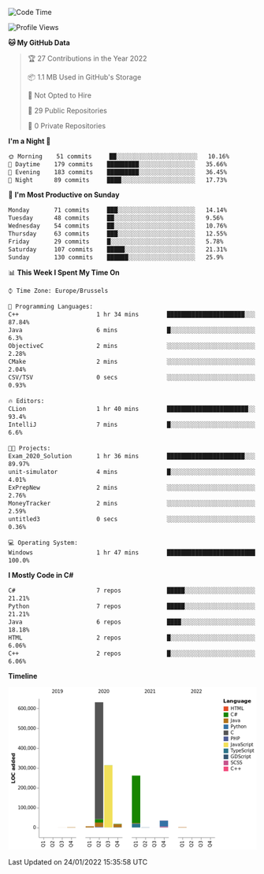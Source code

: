 <!--START_SECTION:waka-->
![Code Time](http://img.shields.io/badge/Code%20Time-129%20hrs%2050%20mins-blue)

![Profile Views](http://img.shields.io/badge/Profile%20Views-0-blue)

**🐱 My GitHub Data** 

> 🏆 27 Contributions in the Year 2022
 > 
> 📦 1.1 MB Used in GitHub's Storage 
 > 
> 🚫 Not Opted to Hire
 > 
> 📜 29 Public Repositories 
 > 
> 🔑 0 Private Repositories  
 > 
**I'm a Night 🦉** 

```text
🌞 Morning    51 commits     ██░░░░░░░░░░░░░░░░░░░░░░░   10.16% 
🌆 Daytime    179 commits    █████████░░░░░░░░░░░░░░░░   35.66% 
🌃 Evening    183 commits    █████████░░░░░░░░░░░░░░░░   36.45% 
🌙 Night      89 commits     ████░░░░░░░░░░░░░░░░░░░░░   17.73%

```
📅 **I'm Most Productive on Sunday** 

```text
Monday       71 commits     ███░░░░░░░░░░░░░░░░░░░░░░   14.14% 
Tuesday      48 commits     ██░░░░░░░░░░░░░░░░░░░░░░░   9.56% 
Wednesday    54 commits     ██░░░░░░░░░░░░░░░░░░░░░░░   10.76% 
Thursday     63 commits     ███░░░░░░░░░░░░░░░░░░░░░░   12.55% 
Friday       29 commits     █░░░░░░░░░░░░░░░░░░░░░░░░   5.78% 
Saturday     107 commits    █████░░░░░░░░░░░░░░░░░░░░   21.31% 
Sunday       130 commits    ██████░░░░░░░░░░░░░░░░░░░   25.9%

```


📊 **This Week I Spent My Time On** 

```text
⌚︎ Time Zone: Europe/Brussels

💬 Programming Languages: 
C++                      1 hr 34 mins        ██████████████████████░░░   87.84% 
Java                     6 mins              █░░░░░░░░░░░░░░░░░░░░░░░░   6.3% 
ObjectiveC               2 mins              ░░░░░░░░░░░░░░░░░░░░░░░░░   2.28% 
CMake                    2 mins              ░░░░░░░░░░░░░░░░░░░░░░░░░   2.04% 
CSV/TSV                  0 secs              ░░░░░░░░░░░░░░░░░░░░░░░░░   0.93%

🔥 Editors: 
CLion                    1 hr 40 mins        ███████████████████████░░   93.4% 
IntelliJ                 7 mins              █░░░░░░░░░░░░░░░░░░░░░░░░   6.6%

🐱‍💻 Projects: 
Exam_2020_Solution       1 hr 36 mins        ██████████████████████░░░   89.97% 
unit-simulator           4 mins              █░░░░░░░░░░░░░░░░░░░░░░░░   4.01% 
ExPrepNew                2 mins              ░░░░░░░░░░░░░░░░░░░░░░░░░   2.76% 
MoneyTracker             2 mins              ░░░░░░░░░░░░░░░░░░░░░░░░░   2.59% 
untitled3                0 secs              ░░░░░░░░░░░░░░░░░░░░░░░░░   0.36%

💻 Operating System: 
Windows                  1 hr 47 mins        █████████████████████████   100.0%

```

**I Mostly Code in C#** 

```text
C#                       7 repos             █████░░░░░░░░░░░░░░░░░░░░   21.21% 
Python                   7 repos             █████░░░░░░░░░░░░░░░░░░░░   21.21% 
Java                     6 repos             ████░░░░░░░░░░░░░░░░░░░░░   18.18% 
HTML                     2 repos             █░░░░░░░░░░░░░░░░░░░░░░░░   6.06% 
C++                      2 repos             █░░░░░░░░░░░░░░░░░░░░░░░░   6.06%

```


**Timeline**

![Chart not found](https://raw.githubusercontent.com/Arafa42/Arafa42/main/charts/bar_graph.png) 


 Last Updated on 24/01/2022 15:35:58 UTC
<!--END_SECTION:waka-->


<!-- 
[![Hits](https://hits.seeyoufarm.com/api/count/incr/badge.svg?url=https%3A%2F%2Fgithub.com%2FArafa42&count_bg=%23455AF3&title_bg=%23262D3B&icon=github.svg&icon_color=%23588EF7&title=visitors&edge_flat=false)](https://hits.seeyoufarm.com)
 -->
